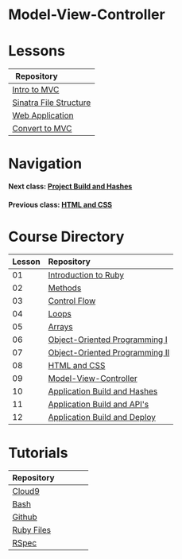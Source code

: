 # Model-View-Controller

# Lessons
| Repository&nbsp;&nbsp;&nbsp;&nbsp;&nbsp;&nbsp;&nbsp;&nbsp;&nbsp;&nbsp;&nbsp;&nbsp;&nbsp;&nbsp;                             | 
|----------------------------------------------------------------------------------------------------------------------------| 
| [Intro to MVC](https://github.com/Coderdotnew/intro_web_apps_dgm/tree/master/09_class/01_mvc_intro)                        | 
| [Sinatra File Structure](https://github.com/Coderdotnew/intro_web_apps_dgm/tree/master/09_class/02_sinatra_file_structure) | 
| [Web Application](https://github.com/Coderdotnew/intro_web_apps_dgm/tree/master/09_class/03_web_application)               | 
| [Convert to MVC](https://github.com/Coderdotnew/intro_web_apps_dgm/tree/master/09_class/04_convert_to_mvc)              | 


# Navigation  
#### Next class: [Project Build and Hashes](https://github.com/Coderdotnew/intro_web_apps_dgm/tree/master/10_class)  
#### Previous class: [HTML and CSS](https://github.com/Coderdotnew/intro_web_apps_dgm/tree/master/08_class) 

     
# Course Directory       
| Lesson | Repository                                                                                                     |
|--------|:---------------------------------------------------------------------------------------------------------------|
| 01     | [Introduction to Ruby](https://github.com/Coderdotnew/intro_web_apps_dgm/tree/master/01_class)                 | 
| 02     | [Methods](https://github.com/Coderdotnew/intro_web_apps_dgm/tree/master/02_class)                              |
| 03     | [Control Flow](https://github.com/Coderdotnew/intro_web_apps_dgm/tree/master/03_class)                         |
| 04     | [Loops](https://github.com/Coderdotnew/intro_web_apps_dgm/tree/master/04_class)                                | 
| 05     | [Arrays](https://github.com/Coderdotnew/intro_web_apps_dgm/tree/master/05_class)                               | 
| 06     | [Object-Oriented Programming I](https://github.com/Coderdotnew/intro_web_apps_dgm/tree/master/06_class)        | 
| 07     | [Object-Oriented Programming II](https://github.com/Coderdotnew/intro_web_apps_dgm/tree/master/07_class)       | 
| 08     | [HTML and CSS](https://github.com/Coderdotnew/intro_web_apps_dgm/tree/master/08_class)                         | 
| 09     | [Model-View-Controller](https://github.com/Coderdotnew/intro_web_apps_dgm/tree/master/09_class)                | 
| 10     | [Application Build and Hashes](https://github.com/Coderdotnew/intro_web_apps_dgm/tree/master/10_class)         | 
| 11     | [Application Build and API's](https://github.com/Coderdotnew/intro_web_apps_dgm/tree/master/11_class)          | 
| 12     | [Application Build and Deploy](https://github.com/Coderdotnew/intro_web_apps_dgm/tree/master/12_class)         | 


# Tutorials  
| Repository&nbsp;&nbsp;&nbsp;&nbsp;&nbsp;&nbsp;&nbsp;&nbsp;&nbsp;&nbsp;&nbsp;&nbsp;&nbsp;&nbsp; | 
|------------------------------------------------------------------------------------------------| 
| [Cloud9](https://github.com/Coderdotnew/cloud9)                                                | 
| [Bash](https://github.com/Coderdotnew/bash)                                                    | 
| [Github](https://github.com/Coderdotnew/github)                                                | 
| [Ruby Files](https://github.com/Coderdotnew/ruby_files)                                        | 
| [RSpec](https://github.com/Coderdotnew/rspec)                                                  | 
